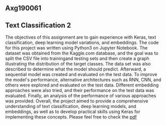 ## Axg190061
## Text Classification 2

The objectives of this assignment are to gain experience with Keras, text classification, deep learning model variations, and embeddings. 
The code for this project was written using Python3 on Jupyter Notebook. 
The dataset was obtained from the Kaggle.com database, and the goal was to split the CSV file into trainingand testing sets and then create a graph 
illustrating the distribution of the target classes.
The data set was also described to determine what the model should predict. Afterward, a sequential model was created and evaluated on the test data. 
To improve the model's performance, alternative architectures such as RNN, CNN, and others were explored and evaluated on the test data.
Different embedding approaches were also tried, and their performance on the test data was evaluated. 
Finally, an analysis of the performance of various approaches was provided.
Overall, the project aimed to provide a comprehensive understanding of text classification, deep learning models, and embeddings, 
as well as to develop practical skills using Keras for implementing these concepts. Please feel free to check the [pdf](https://github.com/afaf-guesmia/Text-Classification-2/blob/main/Text%20Classification%202.pdf)
